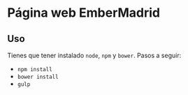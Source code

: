 # Página web EmberMadrid 

## Uso
Tienes que tener instalado `node`, `npm` y `bower`. Pasos a seguir:
 * `npm install`
 * `bower install`
 * `gulp`


